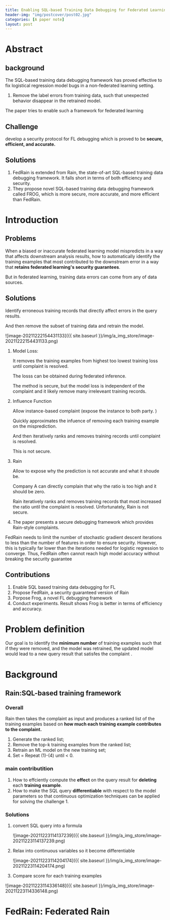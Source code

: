 ```yaml
---
title: Enabling SQL-based Training Data Debugging for Federated Learning
header-img: "img/postcover/post02.jpg"
categories: [A paper note]
layout: post
---
```


# Abstract

## background

The SQL-based training data debugging framework has proved effective to fix logistical regression model bugs in a non-federated learning setting.

1. Remove the label errors from training data, such that unexpected behavior disappear in the retrained model.

The paper tries to enable such a framework for federated learning

## Challenge

develop a security protocol for FL debugging which is proved to be **secure, efficient, and accurate.**

## Solutions

1. FedRain is extended from Rain, the state-of-art SQL-based training data debugging framework. It falls short in terms of both efficiency and security. 
2. They propose novel SQL-based training data debugging framework called FROG, which is more secure, more accurate, and more efficient than FedRain.

# Introduction

## Problems

When a biased or inaccurate federated learning model mispredicts in a way that affects downstream analysis results, how to automatically identify the training examples that most contributed to the downstream error in a way that **retains federated learning's security guarantees**.

But in federated learning, training data errors can come from any of data sources.

## Solutions

Identify erroneous training records that directly affect errors in the query results. 

And then remove the subset of training data and retrain the model. 

![image-20211222154431133]({{ site.baseurl }}/img/a_img_store/image-20211222154431133.png)

1. Model Loss:

   It removes the training examples from highest too lowest training loss until complaint is resolved.

   The losss can be obtained during federated inference.

   The method is secure, but the model loss is independent of the complaint and it likely remove many irreleveant training records. 

2. Influence Function

   Allow instance-based complaint (expose the instance to both party. )

   Quickly approximates the infuence of removing each training example on the misprediction.

   And then iteratively ranks and removes training records until complaint is resolved.

   This is not secure.

3. Rain

   Allow to expose why the prediction is not accurate and what it shoude be.

   Company A can directly complain that why the ratio is too high and it should be zero.

   Rain iteratively ranks and removes training records that most increased the ratio until the complaint is resolved. Unfortunately, Rain is not secure.

4. The paper presents a secure debugging framework which provides Rain-style complaints.

FedRain needs to limit the number of stochastic gradient descent iterations to less than the number of features in order to ensure security. However, this is typically far lower than the iterations needed for logistic regression to converge. Thus, FedRain often cannot reach high model accuracy without breaking the security guarantee

## Contributions

1. Enable SQL based training data debugging for FL
2. Propose FedRain,  a security guaranteed version of Rain
3. Porpose Frog, a novel FL debugging framework
4. Conduct experiments. Result shows Frog is better in terms of efficiency and accuracy.

# Problem definition

Our goal is to identify the **minimum number** of training examples such that if they were removed, and the model was retrained, the updated model would lead to a new query result  that satisfes the complaint .

# Background

## Rain:SQL-based training framework

### Overall

Rain then takes the complaint as input and produces a ranked list of the training examples based on **how much each training example contributes to the complaint.**

1. Generate the ranked list;
2. Remove the top-k training examples from the ranked list; 
3. Retrain an ML model on the new training set;
4. Set = Repeat (1)-(4) until < 0.

### main contributition

1. How to effciently compute the **effect** on the query result for **deleting** each **training** **example**.
2. How to make the SQL query **differentiable** with respect to the model parameters so that continuous optimization techniques can be applied for solving the challenge 1.

### Solutions

1. convert SQL query into a formula

   ![image-20211223114137239]({{ site.baseurl }}/img/a_img_store/image-20211223114137239.png)

2. Relax into continuous variables so it become differentiable

   ![image-20211223114204174]({{ site.baseurl }}/img/a_img_store/image-20211223114204174.png)

3. Compare score for each training examples

![image-20211223114336148]({{ site.baseurl }}/img/a_img_store/image-20211223114336148.png)

# FedRain: Federated Rain





























